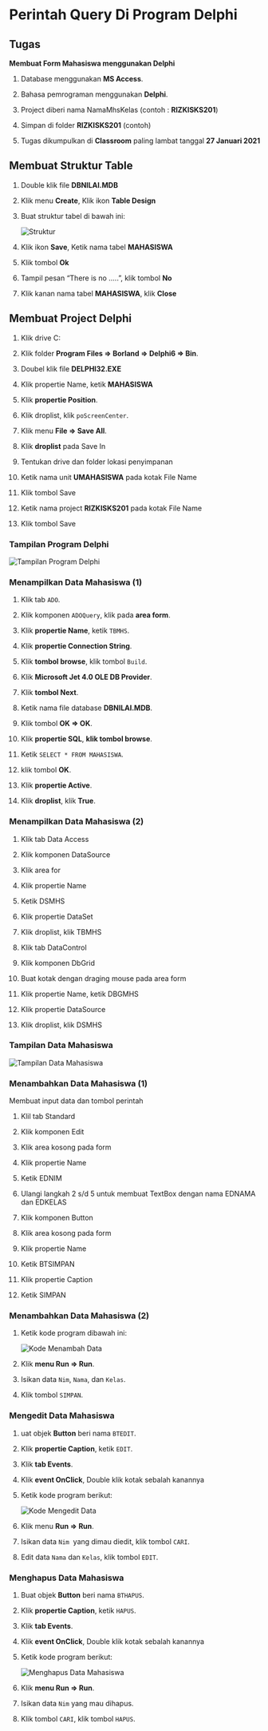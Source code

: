 

# Perintah Query Di Program Delphi

## Tugas

**Membuat Form Mahasiswa menggunakan Delphi**

1. Database menggunakan **MS Access**.

2. Bahasa pemrograman menggunakan **Delphi**.

3. Project diberi nama NamaMhsKelas (contoh : **RIZKISKS201**)

4. Simpan di folder **RIZKISKS201** (contoh)

5. Tugas dikumpulkan di **Classroom** paling lambat tanggal **27 Januari 2021**

## Membuat Struktur Table

1. Double klik file **DBNILAI.MDB**

2. Klik menu **Create**, Klik ikon **Table Design**

3. Buat struktur tabel di bawah ini:
   
   ![Struktur](./img/struktur.png)

4. Klik ikon **Save**, Ketik nama tabel **MAHASISWA**

5. Klik tombol **Ok**

6. Tampil pesan “There is no .....”, klik tombol **No**

7. Klik kanan nama tabel **MAHASISWA**, klik **Close**

## Membuat Project Delphi

1. Klik drive C:

2. Klik folder **Program Files => Borland => Delphi6 => Bin**.

3. Doubel klik file **DELPHI32.EXE**

4. Klik propertie Name, ketik **MAHASISWA**

5. Klik **propertie Position**.

6. Klik droplist, klik `poScreenCenter`.

7. Klik menu **File => Save All**.

8. Klik **droplist** pada Save In

9. Tentukan drive dan folder lokasi penyimpanan

10. Ketik nama unit **UMAHASISWA** pada kotak File Name

11. Klik tombol Save

12. Ketik nama project **RIZKISKS201** pada kotak File Name

13. Klik tombol Save

### Tampilan Program Delphi

![Tampilan Program Delphi](./img/tampilan-delphi.png)

### Menampilkan Data Mahasiswa (1)

1. Klik tab `ADO`.

2. Klik komponen `ADOQuery`, klik pada **area form**.

3. Klik **propertie Name**, ketik `TBMHS`.

4. Klik **propertie Connection String**.

5. Klik **tombol browse**, klik tombol `Build`.

6. Klik **Microsoft Jet 4.0 OLE DB Provider**.

7. Klik **tombol Next**.

8. Ketik nama file database **DBNILAI.MDB**.

9. Klik tombol **OK => OK**.

10. Klik **propertie SQL**, **klik tombol browse**.

11. Ketik `SELECT * FROM MAHASISWA`.

12. klik tombol **OK**.

13. Klik **propertie Active**.

14. Klik **droplist**, klik **True**.

### Menampilkan Data Mahasiswa (2)

1. Klik tab Data Access

2. Klik komponen DataSource

3. Klik area for

4. Klik propertie Name

5. Ketik DSMHS

6. Klik propertie DataSet

7. Klik droplist, klik TBMHS

8. Klik tab DataControl

9. Klik komponen DbGrid

10. Buat kotak dengan draging mouse pada area form

11. Klik propertie Name, ketik DBGMHS

12. Klik propertie DataSource

13. Klik droplist, klik DSMHS

### Tampilan Data Mahasiswa

![Tampilan Data Mahasiswa](./img/tampilan-data-mhs.png)

### Menambahkan Data Mahasiswa (1)

Membuat input data dan tombol perintah

1. Klil tab Standard

2. Klik komponen Edit

3. Klik area kosong pada form

4. Klik propertie Name

5. Ketik EDNIM

6. Ulangi langkah 2 s/d 5 untuk membuat TextBox dengan nama EDNAMA dan EDKELAS

7. Klik komponen Button

8. Klik area kosong pada form

9. Klik propertie Name

10. Ketik BTSIMPAN

11. Klik propertie Caption

12. Ketik SIMPAN

### Menambahkan Data Mahasiswa (2)

1. Ketik kode program dibawah ini:
   
   ![Kode Menambah Data](./img/kode-menambah-data.png)

2. Klik **menu Run => Run**.

3. Isikan data `Nim`, `Nama`, dan `Kelas`.

4. Klik tombol `SIMPAN`.

### Mengedit Data Mahasiswa

1. uat objek **Button** beri nama `BTEDIT`.

2. Klik **propertie Caption**, ketik `EDIT`.

3. Klik **tab Events**.

4. Klik **event OnClick**, Double klik kotak sebalah kanannya

5. Ketik kode program berikut:
   
   ![Kode Mengedit Data](./img/kode-mengedit-data.png)

6. Klik menu **Run => Run**.

7. Isikan data `Nim`  yang dimau diedit, klik tombol `CARI`.

8. Edit data `Nama` dan `Kelas`, klik tombol `EDIT`.

### Menghapus Data Mahasiswa

1. Buat objek **Button** beri nama `BTHAPUS`.

2. Klik **propertie Caption**, ketik `HAPUS`.

3. Klik **tab Events**.

4. Klik **event OnClick**, Double klik kotak sebalah kanannya

5. Ketik kode program berikut:
   
   ![Menghapus Data Mahasiswa](./img/kode-menghapus-data.png)

6. Klik **menu Run => Run**.

7. Isikan data `Nim` yang mau dihapus.

8. Klik tombol `CARI`, klik tombol `HAPUS`.

